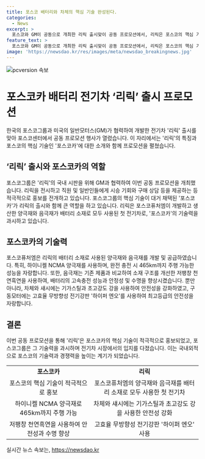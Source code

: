 ```yaml
---
title: 포스코 배터리와 차체의 핵심 기술 완성된다.
categories:
  - News
excerpt: >
  포스코와 GM이 공동으로 개최한 리릭 출시맞이 공동 프로모션에서, 리릭은 포스코의 핵심 기술이 적용된 포스코카로 불릴 만큼 혁신적이다. 이 차량은 포스코퓨처엠의 기술로 만들어진 양극재와 음극재를 배터리 소재로 사용하여 최대 465㎞ 주행 가능하며, 안전성과 수명을 높인 고속충전 성능을 자랑한다. 또한 안정성을 고려한 차체와 초고강도 강으로 제작되었으며, 고효율 구동모터를 사용하여 안전성과 효율성을 모두 갖췄다고 한다.
feature_text: >
  포스코와 GM이 공동으로 개최한 리릭 출시맞이 공동 프로모션에서, 리릭은 포스코의 핵심 기술이 적용된 포스코카로 불릴 만큼 혁신적이다. 이 차량은 포스코퓨처엠의 기술로 만들어진 양극재와 음극재를 배터리 소재로 사용하여 최대 465㎞ 주행 가능하며, 안전성과 수명을 높인 고속충전 성능을 자랑한다. 또한 안정성을 고려한 차체와 초고강도 강으로 제작되었으며, 고효율 구동모터를 사용하여 안전성과 효율성을 모두 갖췄다고 한다.
image: 'https://newsdao.kr/res/images/meta/newsdao_breakingnews.jpg'
---
```


<p><img src="https://newsdao.kr/res/images/meta/newsdao_breakingnews.jpg" alt="pcversion 속보" /></p>

<h1>포스코카 배터리 전기차 ‘리릭’ 출시 프로모션</h1>

<p data-ke-size="size16">한국의 포스코그룹과 미국의 일반모터스(GM)가 협력하여 개발한 전기차 '리릭' 출시를 맞아 포스코센터에서 공동 프로모션 행사가 열렸습니다. 이 자리에서는 '리릭'의 특징과 포스코의 핵심 기술인 '포스코카'에 대한 소개와 함께 프로모션을 펼쳤습니다.</p>

<h2 data-ke-size="size26">‘리릭’ 출시와 포스코카의 역할</h2>

<p>포스코그룹은 '리릭'의 국내 시판을 위해 GM과 협력하여 이번 공동 프로모션을 개최했습니다. 리릭을 전시하고 직원 및 일반인들에게 시승 기회와 구매 상담 등을 제공하는 등 적극적으로 홍보를 전개하고 있습니다. 포스코그룹의 핵심 기술이 대거 채택된 '포스코카'가 리릭의 출시와 함께 큰 역할을 하고 있습니다. 리릭은 포스코퓨처엠이 개발하고 생산한 양극재와 음극재가 배터리 소재로 모두 사용된 첫 전기차로, '포스코카'의 기술력을 과시하고 있습니다.</p>

<h2 data-ke-size="size26">포스코카의 기술력</h2>

<p>포스코퓨처엠은 리릭의 배터리 소재로 사용된 양극재와 음극재를 개발 및 공급하였습니다. 특히, 하이니켈 NCMA 양극재를 사용하며, 완전 충전 시 465km까지 주행 가능한 성능을 자랑합니다. 또한, 음극재는 기존 제품과 비교하여 소재 구조를 개선한 저팽창 천연흑연을 사용하여, 배터리의 고속충전 성능과 안정성 및 수명을 향상시켰습니다. 뿐만 아니라, 차체와 섀시에는 기가스틸과 초고강도 강을 사용하여 안전성을 강화하였고, 구동모터에는 고효율 무방향성 전기강판 '하이퍼 엔오'를 사용하여 최고등급의 안전성을 자랑합니다.</p>

<h2 data-ke-size="size26">결론</h2>

<p>이번 공동 프로모션을 통해 '리릭'은 포스코카의 핵심 기술이 적극적으로 홍보되었고, 포스코그룹은 그 기술력을 과시하며 전기차 시장에서의 입지를 다졌습니다. 이는 국내외적으로 포스코의 기술력과 경쟁력을 높이는 계기가 되었습니다.</p>

<table>
    <tbody>
        <tr>
            <td style="text-align: center; height: 17px;"><b>포스코카</b></td>
            <td style="text-align: center; height: 17px;"><b>리릭</b></td>
        </tr>
        <tr>
            <td style="text-align: center; height: 17px;">포스코의 핵심 기술이 적극적으로 홍보</td>
            <td style="text-align: center; height: 17px;">포스코퓨처엠의 양극재와 음극재를 배터리 소재로 모두 사용한 첫 전기차</td>
        </tr>
        <tr>
            <td style="text-align: center; height: 17px;">하이니켈 NCMA 양극재로 465km까지 주행 가능</td>
            <td style="text-align: center; height: 17px;">차체와 섀시에는 기가스틸과 초고강도 강을 사용한 안전성 강화</td>
        </tr>
        <tr>
            <td style="text-align: center; height: 17px;">저팽창 천연흑연을 사용하여 안전성과 수명 향상</td>
            <td style="text-align: center; height: 17px;">고효율 무방향성 전기강판 '하이퍼 엔오' 사용</td>
        </tr>
    </tbody>
</table>
실시간 뉴스 속보는, <a href="https://newsdao.kr" rel="dofollow">https://newsdao.kr</a>


